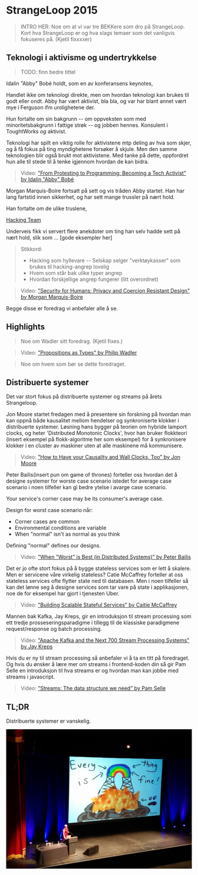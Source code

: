 # StrangeLoop 2015

> INTRO HER: Noe om at vi var tre BEKKere som dro på StrangeLoop. Kort hva StrangeLoop er og hva slags temaer som det vanligvis fokuseres på. (Kjetil fixxxxer)


## Teknologi i aktivisme og undertrykkelse

> TODO: finn bedre tittel

Idalin "Abby" Bobé holdt, som en av konferansens keynotes, 

Handlet ikke om teknologi direkte, men om hvordan teknologi kan brukes til godt eller ondt.
Abby har vært aktivist, bla bla, og var har blant annet vært mye i Ferguson ifm urolighetene der. 

Hun fortalte om sin bakgrunn -- om oppveksten som med minoritetsbakgrunn i fattige strøk -- og jobben hennes. Konsulent i ToughtWorks *og* aktivist. 

Teknologi har spilt en viktig rolle for aktivistene mtp deling av hva som skjer, og å få fokus på ting myndighetene forsøker å skjule. Men den samme teknologien blir også brukt mot aktivistene. Med tanke på dette, oppfordret hun alle til stede til å tenke igjennom hvordan de kan bidra.

> Video: ["From Protesting to Programming: Becoming a Tech Activist" by Idalin "Abby" Bobé](https://youtu.be/gy82S8tjJX8)  

Morgan Marquis-Boire fortsatt på sett og vis tråden Abby startet. Han har lang fartstid innen sikkerhet, og har sett mange trussler på nært hold.

Han fortalte om de ulike truslene, 

[Hacking Team](https://en.wikipedia.org/wiki/Hacking_Team)

Underveis fikk vi servert flere anekdoter om ting han selv hadde sett på nært hold, slik som 
... [gode eksempler her]

> Stikkord:
> 
> - Hacking som hyllevare -- Selskap selger "verktøykasser" som brukes til hacking-angrep lovelig
> - Hvem som står bak ulike typer angrep
> - Hvordan forskjellige angrep fungerer (litt overordnet)

> Video: ["Security for Humans: Privacy and Coercion Resistant Design" by Morgan Marquis-Boire](https://youtu.be/k4ypqzOShZs)

Begge disse er foredrag vi anbefaler alle å se.


## Highlights

> Noe om Wadler sitt foredrag. (Kjetil fixes.)

> Video: ["Propositions as Types" by Philip Wadler](https://youtu.be/IOiZatlZtGU)

> Noe om hvem som bør se dette foredraget.

## Distribuerte systemer

Det var stort fokus på distribuerte systemer og streams på årets Strangeloop.

Jon Moore startet fredagen med å presentere sin forskning på hvordan man kan oppnå 
både kausalitet mellom hendelser og synkroniserte klokker i distribuerte systemer.
Løsning hans bygger på teorien om hybride lamport clocks, og heter 'Distributed 
Monotonic Clocks', hvor han bruker flokkteori (insert eksempel på flokk-algoritme her som eksempel)
for å synkronisere klokker i en cluster av maskiner uten at alle maskinene
må kommunisere.

> Video: ["How to Have your Causality and Wall Clocks, Too" by Jon Moore](https://youtu.be/YqNGbvFHoKM)

Peter Bailis(insert pun om game of thrones) forteller oss hvordan det å 
designe systemer for worste case scenario istedet for average case scenario
i noen tilfeller kan gi bedre ytelse i avarge case scenario. 

Your service's corner case may be its consumer's average case.

Design for worst case scenario når:

* Corner cases are common
* Environmental conditions are variable
* When "normal" isn't as normal as you think

Defining "normal" defines our designs. 

> Video: ["When "Worst" is Best (in Distributed Systems)" by Peter Bailis](https://youtu.be/ZGIAypUUwoQ)

Det er jo ofte stort fokus på å bygge stateless services som er lett å skalere. 
Men er servicene våre virkelig stateless? Catie McCaffrey forteller at oss stateless 
services ofte flytter state ned til databasen. Men i noen tilfeller så kan det lønne
seg å designe services som tar vare på state i applikasjonen, noe de for eksempel har gjort i tjenesten Uber.

> Video: ["Building Scalable Stateful Services" by Caitie McCaffrey](https://youtu.be/H0i_bXKwujQ)

Mannen bak Kafka, Jay Kreps, gir en introduksjon til stream processing som ett 
tredje prosseseringsparadigme i tillegg til de klassiske paradigmene request/response 
og batch processing.

> Video: ["Apache Kafka and the Next 700 Stream Processing Systems" by Jay Kreps](https://youtu.be/9RMOc0SwRro)

Hvis du er ny til stream processing så anbefaler vi å ta en titt på foredraget.
Og hvis du ønsker å lære mer om streams i frontend-koden din så gir Pam Selle en
introduksjon til hva streams er og hvordan man kan jobbe med streams i javascript.

> Video: ["Streams: The data structure we need" by Pam Selle](https://youtu.be/3iKkwzlch0o)  


## TL;DR

Distribuerte systemer er vanskelig.

![Everything is fine](everything-is-fine.jpg)